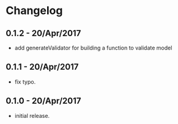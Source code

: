# Changelog

## 0.1.2 - 20/Apr/2017

  * add generateValidator for building a function to validate model

## 0.1.1 - 20/Apr/2017

  * fix typo.

## 0.1.0 - 20/Apr/2017

  * initial release.
